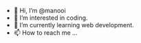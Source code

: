 - 👋 Hi, I’m @manooi
- 👀 I’m interested in coding.
- 🌱 I’m currently learning web development.
- 📫 How to reach me ...

<!---
manooi/manooi is a ✨ special ✨ repository because its `README.md` (this file) appears on your GitHub profile.
You can click the Preview link to take a look at your changes.
--->
